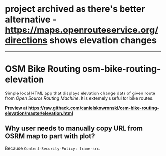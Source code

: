 # project archived as there's better alternative - https://maps.openrouteservice.org/directions shows elevation changes

-----

# OSM Bike Routing osm-bike-routing-elevation

Simple local HTML app that displays elevation change data of given route from *Open Source Routing Machine*. It is extemely useful for bike routes.

**Preview at https://raw.githack.com/danielskowronski/osm-bike-routing-elevation/master/elevation.html**

## Why user needs to manually copy URL from OSRM map to part with plot?
Because `Content-Security-Policy: frame-src`.
